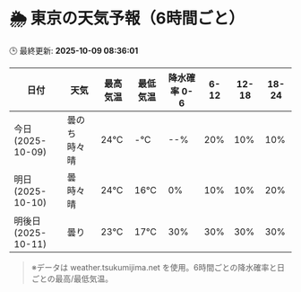 # 🌦️ 東京の天気予報（6時間ごと）

🕒 最終更新: **2025-10-09 08:36:01**

| 日付 | 天気 | 最高気温 | 最低気温 | 降水確率 0-6 | 6-12 | 12-18 | 18-24 |
|------|------|----------|----------|------------|------|------|------|
| 今日 (2025-10-09) | 曇のち時々晴 | 24℃ | -℃ | --% | 20% | 10% | 10% |
| 明日 (2025-10-10) | 曇時々晴 | 24℃ | 16℃ | 0% | 10% | 10% | 20% |
| 明後日 (2025-10-11) | 曇り | 23℃ | 17℃ | 30% | 30% | 30% | 30% |

> ※データは weather.tsukumijima.net を使用。6時間ごとの降水確率と日ごとの最高/最低気温。